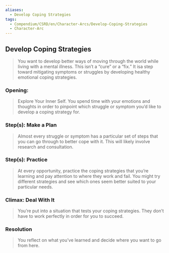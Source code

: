 ```yaml
---
aliases:
  - Develop Coping Strategies
tags:
  - Compendium/CSRD/en/Character-Arcs/Develop-Coping-Strategies
  - Character-Arc
---
```

## Develop Coping Strategies  
>You want to develop better ways of moving through the world while living with a mental illness. This isn’t a “cure” or a “fix.” It isa step toward mitigating symptoms or struggles by developing healthy emotional coping strategies.  
  
### Opening:  
>Explore Your Inner Self. You spend time with your emotions and thoughts in order to pinpoint which struggle or symptom you’d like to develop a coping strategy for.  
### Step(s): Make a Plan  
>Almost every struggle or symptom has a particular set of steps that you can go through to better cope with it. This will likely involve research and consultation.  
### Step(s): Practice  
>At every opportunity, practice the coping strategies that you’re learning and pay attention to where they work and fail. You might try different strategies and see which ones seem better suited to your particular needs.  
  
### Climax: Deal With It  
>You’re put into a situation that tests your coping strategies. They don’t have to work perfectly in order for you to succeed.  
  
### Resolution   
>You reflect on what you’ve learned and decide where you want to go from here.